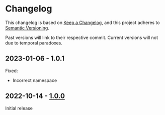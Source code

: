 # Changelog

This changelog is based on [Keep a Changelog](https://keepachangelog.com/), and this project adheres to [Semantic Versioning](https://semver.org/).

Past versions will link to their respective commit. Current versions will not due to temporal paradoxes.

## 2023-01-06 - 1.0.1
Fixed:
  - Incorrect namespace

## 2022-10-14 - [1.0.0](https://github.com/Commenter25/userstyles/blob/d2e72c503144272db513ce939a4652c16d792c45/darkexample/darkexample.user.css)
Initial release
